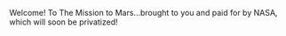 Welcome! To The Mission to Mars...brought to you and paid for by NASA, which will soon be privatized!